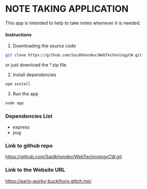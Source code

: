 # NOTE TAKING APPLICATION

This app is intended to help to take notes whenever it is needed.

#### Instructions

1. Downloading the source code

```bash
git clone https://github.com/Saidkhondev/WebTechnologyCW.git
```

or just download the \*.zip file

2. Install dependencies

```bash
npm install
```

3. Run the app

```bash
node app
```

### Dependencies List

- express
- pug

### Link to github repo
https://github.com/Saidkhondev/WebTechnologyCW.git

### Link to the Website URL
https://early-quirky-buckthorn.glitch.me/

